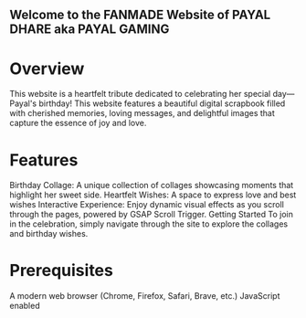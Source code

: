 ## Welcome to the FANMADE Website of PAYAL DHARE aka PAYAL GAMING
# Overview
This website is a heartfelt tribute dedicated to celebrating her special day—Payal's birthday! This website features a beautiful digital scrapbook filled with cherished memories, loving messages, and delightful images that capture the essence of joy and love.

# Features
Birthday Collage: A unique collection of collages showcasing moments that highlight her sweet side.
Heartfelt Wishes: A space to express love and best wishes
Interactive Experience: Enjoy dynamic visual effects as you scroll through the pages, powered by GSAP Scroll Trigger.
Getting Started
To join in the celebration, simply navigate through the site to explore the collages and birthday wishes.

# Prerequisites
A modern web browser (Chrome, Firefox, Safari, Brave, etc.)
JavaScript enabled

